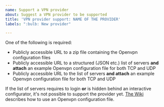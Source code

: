 ```yaml
---
name: Support a VPN provider
about: Suggest a VPN provider to be supported
title: 'VPN provider support: NAME OF THE PROVIDER'
labels: ":bulb: New provider"

---
```


One of the following is required:

- Publicly accessible URL to a zip file containing the Openvpn configuration files
- Publicly accessible URL to a structured (JSON etc.) list of servers **and attach** an example Openvpn configuration file for both TCP and UDP
- Publicly accessible URL to the list of servers **and attach** an example Openvpn configuration file for both TCP and UDP

If the list of servers requires to login **or** is hidden behind an interactive configurator,
it's not possible to support the provider yet.
[The Wiki](https://github.com/qdm12/gluetun/wiki/Openvpn-file) describes how to use an Openvpn configuration file.
